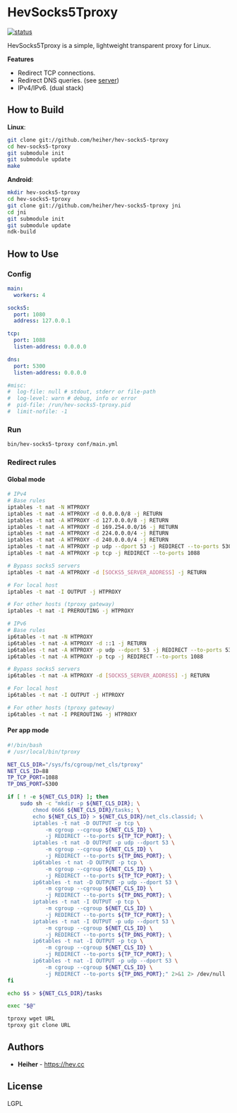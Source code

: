 # HevSocks5Tproxy

[![status](https://gitlab.com/hev/hev-socks5-tproxy/badges/master/pipeline.svg)](https://gitlab.com/hev/hev-socks5-tproxy/commits/master)

HevSocks5Tproxy is a simple, lightweight transparent proxy for Linux.

**Features**
* Redirect TCP connections.
* Redirect DNS queries. (see [server](https://gitlab.com/hev/hev-socks5-server))
* IPv4/IPv6. (dual stack)

## How to Build

**Linux**:
```bash
git clone git://github.com/heiher/hev-socks5-tproxy
cd hev-socks5-tproxy
git submodule init
git submodule update
make
```

**Android**:
```bash
mkdir hev-socks5-tproxy
cd hev-socks5-tproxy
git clone git://github.com/heiher/hev-socks5-tproxy jni
cd jni
git submodule init
git submodule update
ndk-build
```

## How to Use

### Config

```yaml
main:
  workers: 4

socks5:
  port: 1080
  address: 127.0.0.1

tcp:
  port: 1088
  listen-address: 0.0.0.0

dns:
  port: 5300
  listen-address: 0.0.0.0

#misc:
#  log-file: null # stdout, stderr or file-path
#  log-level: warn # debug, info or error
#  pid-file: /run/hev-socks5-tproxy.pid
#  limit-nofile: -1
```

### Run

```bash
bin/hev-socks5-tproxy conf/main.yml
```

### Redirect rules

#### Global mode
```bash
# IPv4
# Base rules
iptables -t nat -N HTPROXY
iptables -t nat -A HTPROXY -d 0.0.0.0/8 -j RETURN
iptables -t nat -A HTPROXY -d 127.0.0.0/8 -j RETURN
iptables -t nat -A HTPROXY -d 169.254.0.0/16 -j RETURN
iptables -t nat -A HTPROXY -d 224.0.0.0/4 -j RETURN
iptables -t nat -A HTPROXY -d 240.0.0.0/4 -j RETURN
iptables -t nat -A HTPROXY -p udp --dport 53 -j REDIRECT --to-ports 5300
iptables -t nat -A HTPROXY -p tcp -j REDIRECT --to-ports 1088

# Bypass socks5 servers
iptables -t nat -A HTPROXY -d [SOCKS5_SERVER_ADDRESS] -j RETURN

# For local host
iptables -t nat -I OUTPUT -j HTPROXY

# For other hosts (tproxy gateway)
iptables -t nat -I PREROUTING -j HTPROXY

# IPv6
# Base rules
ip6tables -t nat -N HTPROXY
ip6tables -t nat -A HTPROXY -d ::1 -j RETURN
ip6tables -t nat -A HTPROXY -p udp --dport 53 -j REDIRECT --to-ports 5300
ip6tables -t nat -A HTPROXY -p tcp -j REDIRECT --to-ports 1088

# Bypass socks5 servers
ip6tables -t nat -A HTPROXY -d [SOCKS5_SERVER_ADDRESS] -j RETURN

# For local host
ip6tables -t nat -I OUTPUT -j HTPROXY

# For other hosts (tproxy gateway)
ip6tables -t nat -I PREROUTING -j HTPROXY
```

#### Per app mode

```bash
#!/bin/bash
# /usr/local/bin/tproxy

NET_CLS_DIR="/sys/fs/cgroup/net_cls/tproxy"
NET_CLS_ID=88
TP_TCP_PORT=1088
TP_DNS_PORT=5300

if [ ! -e ${NET_CLS_DIR} ]; then
	sudo sh -c "mkdir -p ${NET_CLS_DIR}; \
		chmod 0666 ${NET_CLS_DIR}/tasks; \
		echo ${NET_CLS_ID} > ${NET_CLS_DIR}/net_cls.classid; \
		iptables -t nat -D OUTPUT -p tcp \
			-m cgroup --cgroup ${NET_CLS_ID} \
			-j REDIRECT --to-ports ${TP_TCP_PORT}; \
		iptables -t nat -D OUTPUT -p udp --dport 53 \
			-m cgroup --cgroup ${NET_CLS_ID} \
			-j REDIRECT --to-ports ${TP_DNS_PORT}; \
		ip6tables -t nat -D OUTPUT -p tcp \
			-m cgroup --cgroup ${NET_CLS_ID} \
			-j REDIRECT --to-ports ${TP_TCP_PORT}; \
		ip6tables -t nat -D OUTPUT -p udp --dport 53 \
			-m cgroup --cgroup ${NET_CLS_ID} \
			-j REDIRECT --to-ports ${TP_DNS_PORT}; \
		iptables -t nat -I OUTPUT -p tcp \
			-m cgroup --cgroup ${NET_CLS_ID} \
			-j REDIRECT --to-ports ${TP_TCP_PORT}; \
		iptables -t nat -I OUTPUT -p udp --dport 53 \
			-m cgroup --cgroup ${NET_CLS_ID} \
			-j REDIRECT --to-ports ${TP_DNS_PORT}; \
		ip6tables -t nat -I OUTPUT -p tcp \
			-m cgroup --cgroup ${NET_CLS_ID} \
			-j REDIRECT --to-ports ${TP_TCP_PORT}; \
		ip6tables -t nat -I OUTPUT -p udp --dport 53 \
			-m cgroup --cgroup ${NET_CLS_ID} \
			-j REDIRECT --to-ports ${TP_DNS_PORT};" 2>&1 2> /dev/null
fi

echo $$ > ${NET_CLS_DIR}/tasks

exec "$@"
```

```bash
tproxy wget URL
tproxy git clone URL
```

## Authors
* **Heiher** - https://hev.cc

## License
LGPL

